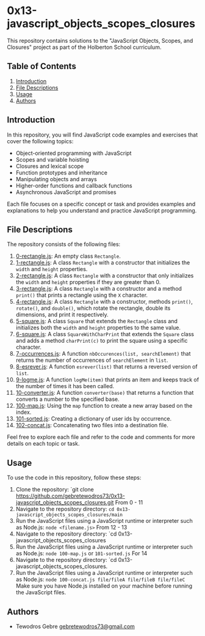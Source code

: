 # 0x13-javascript_objects_scopes_closures

This repository contains solutions to the "JavaScript Objects, Scopes, and Closures" project as part of the Holberton School curriculum.

## Table of Contents

1. [Introduction](#introduction)
2. [File Descriptions](#file-descriptions)
3. [Usage](#usage)
4. [Authors](#Authors)

## Introduction

In this repository, you will find JavaScript code examples and exercises that cover the following topics:

- Object-oriented programming with JavaScript
- Scopes and variable hoisting
- Closures and lexical scope
- Function prototypes and inheritance
- Manipulating objects and arrays
- Higher-order functions and callback functions
- Asynchronous JavaScript and promises

Each file focuses on a specific concept or task and provides examples and explanations to help you understand and practice JavaScript programming.

## File Descriptions

The repository consists of the following files:

1. [0-rectangle.js](./0-rectangle.js): An empty class `Rectangle`.
2. [1-rectangle.js](./1-rectangle.js): A class `Rectangle` with a constructor that initializes the `width` and `height` properties.
3. [2-rectangle.js](./2-rectangle.js): A class `Rectangle` with a constructor that only initializes the `width` and `height` properties if they are greater than 0.
4. [3-rectangle.js](./3-rectangle.js): A class `Rectangle` with a constructor and a method `print()` that prints a rectangle using the `X` character.
5. [4-rectangle.js](./4-rectangle.js): A class `Rectangle` with a constructor, methods `print()`, `rotate()`, and `double()`, which rotate the rectangle, double its dimensions, and print it respectively.
6. [5-square.js](./5-square.js): A class `Square` that extends the `Rectangle` class and initializes both the `width` and `height` properties to the same value.
7. [6-square.js](/6-square.js): A class `SquareWithCharPrint` that extends the `Square` class and adds a method `charPrint(c)` to print the square using a specific character.
8. [7-occurrences.js](./7-occurrences.js): A function `nbOccurences(list, searchElement)` that returns the number of occurrences of `searchElement` in `list`.
9. [8-esrever.js](./8-esrever.js): A function `esrever(list)` that returns a reversed version of `list`.
10. [9-logme.js](./9-logme.js): A function `logMe(item)` that prints an item and keeps track of the number of times it has been called.
11. [10-converter.js](./10-converter.js): A function `converter(base)` that returns a function that converts a number to the specified base.
12. [100-map.js](./100-map.js): Using the `map` function to create a new array based on the index.
13. [101-sorted.js](./101-sorted.js): Creating a dictionary of user ids by occurrence.
14. [102-concat.js](./102-concat.js): Concatenating two files into a destination file.

Feel free to explore each file and refer to the code and comments for more details on each topic or task.


## Usage

To use the code in this repository, follow these steps:

1. Clone the repository: `git clone https://github.com/gebretewodros73/0x13-javascript_objects_scopes_closures.git 
From 0 - 11
1. Navigate to the repository directory: `cd 0x13-javascript_objects_scopes_closures/main`
2. Run the JavaScript files using a JavaScript runtime or interpreter such as Node.js: `node <filename.js>`
From 12 - 13
1. Navigate to the repository directory: `cd 0x13-javascript_objects_scopes_closures
2. Run the JavaScript files using a JavaScript runtime or interpreter such as Node.js: `node 100-map.js` or `101-sorted.js`
For 14
1. Navigate to the repository directory: `cd 0x13-javascript_objects_scopes_closures.
2. Run the JavaScript files using a JavaScript runtime or interpreter such as Node.js: `node 100-concat.js file/fileA file/fileB file/fileC`
Make sure you have Node.js installed on your machine before running the JavaScript files.


## Authors

- Tewodros Gebre <gebretewodros73@gmail.com>

